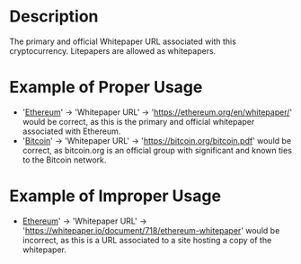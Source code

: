 # Description
The primary and official Whitepaper URL associated with this cryptocurrency. Litepapers are allowed as whitepapers.

# Example of Proper Usage
* '[Ethereum](https://golden.com/wiki/Ethereum-W4Z)' -> 'Whitepaper URL' -> 'https://ethereum.org/en/whitepaper/' would be correct, as this is the primary and official whitepaper associated with Ethereum.
* '[Bitcoin](https://golden.com/wiki/Bitcoin-R9)' -> 'Whitepaper URL' -> 'https://bitcoin.org/bitcoin.pdf' would be correct, as bitcoin.org is an official group with significant and known ties to the Bitcoin network.

# Example of Improper Usage
* [Ethereum](https://golden.com/wiki/Ethereum-W4Z)' -> 'Whitepaper URL' -> 'https://whitepaper.io/document/718/ethereum-whitepaper' would be incorrect, as this is a URL associated to a site hosting a copy of the whitepaper.